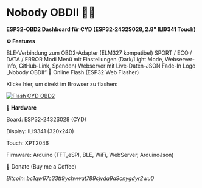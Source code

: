 # Nobody OBDII 🚗🔥



**ESP32-OBD2 Dashboard für CYD (ESP32-2432S028, 2.8" ILI9341 Touch)**

**⚙️ Features**

BLE-Verbindung zum OBD2-Adapter (ELM327 kompatibel)
SPORT / ECO / DATA / ERROR Modi
Menü mit Einstellungen (Dark/Light Mode, Webserver-Info, GitHub-Link, Spenden)
Webserver mit Live-Daten-JSON
Fade-In Logo „Nobody OBDII“
🚀 Online Flash (ESP32 Web Flasher)



Klicke hier, um direkt im Browser zu flashen:


[![Flash CYD OBD2](https://img.shields.io/badge/Flash%20ESP32-Online-blue?logo=espressif)](https://esphome.github.io/esp-web-tools/?manifest=https://raw.githubusercontent.com/Nobody-OS/OBDII_Gauge/main/flash/manifest.json)


**🔧 Hardware**

Board: ESP32-2432S028 (CYD)

Display: ILI9341 (320x240)

Touch: XPT2046

Firmware: Arduino (TFT_eSPI, BLE, WiFi, WebServer, ArduinoJson)

🧡 Donate (Buy me a Coffee)


*Bitcoin: bc1qw67c33tt9ychvwat789cjvda9a9cnygdyr2wu0*
